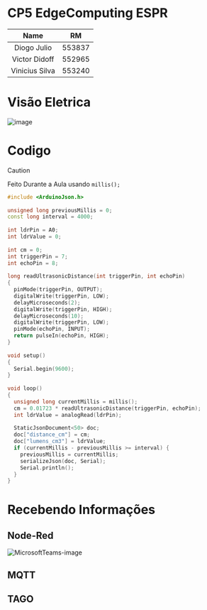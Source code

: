 # CP5 EdgeComputing ESPR
|  Name| RM |
|:--------------:| :--------------: |
| Diogo Julio | 553837 |
| Victor Didoff | 552965 |
| Vinicius Silva | 553240 |

# Visão Eletrica
![image](https://github.com/SgT012003/CP5-Edge/assets/82065998/0a580f36-ef34-43d1-9a8a-596c6858d4ce)

# Codigo

> [!CAUTION]
> Feito Durante a Aula usando `millis();`

```cpp
#include <ArduinoJson.h>
 
unsigned long previousMillis = 0; 
const long interval = 4000;
 
int ldrPin = A0;
int ldrValue = 0;
 
int cm = 0;
int triggerPin = 7;
int echoPin = 8;
 
long readUltrasonicDistance(int triggerPin, int echoPin)
{
  pinMode(triggerPin, OUTPUT);  
  digitalWrite(triggerPin, LOW);
  delayMicroseconds(2);
  digitalWrite(triggerPin, HIGH);
  delayMicroseconds(10);
  digitalWrite(triggerPin, LOW);  
  pinMode(echoPin, INPUT);
  return pulseIn(echoPin, HIGH);
}
 
void setup()
{
  Serial.begin(9600);
}
 
void loop()
{  
  unsigned long currentMillis = millis();
  cm = 0.01723 * readUltrasonicDistance(triggerPin, echoPin);
  int ldrValue = analogRead(ldrPin);
 
  StaticJsonDocument<50> doc;
  doc["distance_cm"] = cm;
  doc["lumens_cm3"] = ldrValue;
  if (currentMillis - previousMillis >= interval) {
    previousMillis = currentMillis;
    serializeJson(doc, Serial);
    Serial.println();
  }
}
```

# Recebendo Informações
## Node-Red

![MicrosoftTeams-image](https://github.com/SgT012003/CP5-Edge/assets/82065998/856a7919-13ce-4304-8308-f081b8a495bc)

## MQTT

## TAGO
